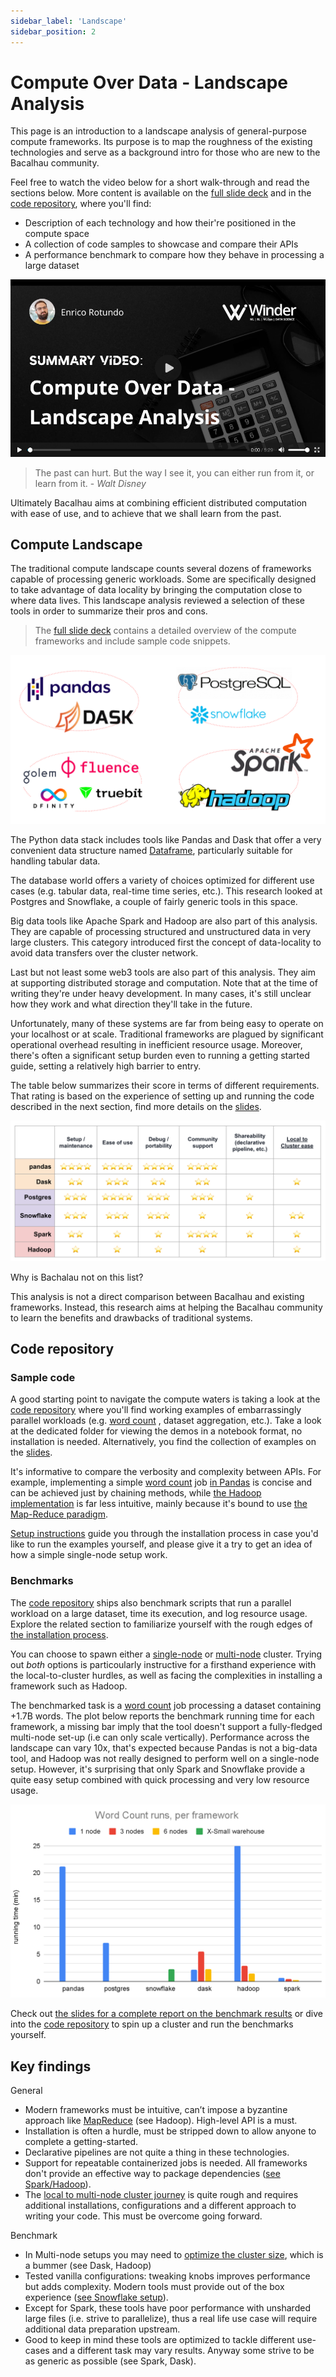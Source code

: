 ```yaml
---
sidebar_label: 'Landscape'
sidebar_position: 2
---
```


# Compute Over Data - Landscape Analysis

This page is an introduction to a landscape analysis of general-purpose compute frameworks.
Its purpose is to map the roughness of the existing technologies and serve as a background intro for those who are new to the Bacalhau community.

Feel free to watch the video below for a short walk-through and read the sections below. 
More content is available on the [full slide deck](https://docs.google.com/presentation/d/1wOh-ASGshgc1Ivkoyaz9zGpVGTxX9LDMZQB4-eXOBP4/edit?usp=sharing) and in the [code repository](https://github.com/winderai/bacalhau-landscape-analysis-benchmarks), where you'll find:

* Description of each technology and how their're positioned in the compute space
* A collection of code samples to showcase and compare their APIs
* A performance benchmark to compare how they behave in processing a large  dataset

[![](images/summary_video.png)](https://Winder.AI/comparison-computational-frameworks-spark-dask-snowflake/#video)

> The past can hurt. But the way I see it, you can either run from it, or learn from it. - *Walt Disney*

Ultimately Bacalhau aims at combining efficient distributed computation with ease of use, and to achieve that we shall learn from the past.

## Compute Landscape

The traditional compute landscape counts several dozens of frameworks capable of processing generic workloads.
Some are specifically designed to take advantage of data locality by bringing the computation close to where data lives.
This landscape analysis reviewed a selection of these tools in order to summarize their pros and cons.

> The [full slide deck](https://docs.google.com/presentation/d/1wOh-ASGshgc1Ivkoyaz9zGpVGTxX9LDMZQB4-eXOBP4/edit?usp=sharing) contains a detailed overview of the compute frameworks and include sample code snippets. 

![Compute Framework Analysis](images/landscape.png)

The Python data stack includes tools like Pandas and Dask that offer a very convenient data structure named [Dataframe](https://en.wikipedia.org/wiki/Dataframe), particularly suitable for handling tabular data.

The database world offers a variety of choices optimized for different use cases (e.g. tabular data, real-time time series, etc.).
This research looked at Postgres and Snowflake, a couple of fairly generic tools in this space.

Big data tools like Apache Spark and Hadoop are also part of this analysis.
They are capable of processing structured and unstructured data in very large clusters.
This category introduced first the concept of data-locality to avoid data transfers over the cluster network.

Last but not least some web3 tools are also part of this analysis.
They aim at supporting distributed storage and computation. 
Note that at the time of writing they're under heavy development. 
In many cases, it's still unclear how they work and what direction they'll take in the future.

Unfortunately, many of these systems are far from being easy to operate on your localhost or at scale.
Traditional frameworks are plagued by significant operational overhead resulting in inefficient resource usage.
Moreover, there's often a significant setup burden even to running a getting started guide, setting a relatively high barrier to entry.

The table below summarizes their score in terms of different requirements.
That rating is based on the experience of setting up and running the code described in the next section, find more details on the [slides](https://docs.google.com/presentation/d/1wOh-ASGshgc1Ivkoyaz9zGpVGTxX9LDMZQB4-eXOBP4/edit#slide=id.g11f8b483676_0_87).

![Compute Framework Analysis](images/landscape-table.png)

Why is Bachalau not on this list?

This analysis is not a direct comparison between Bacalhau and existing frameworks.
Instead, this research aims at helping the Bacalhau community to learn the benefits and drawbacks of traditional systems.

## Code repository

### Sample code

A good starting point to navigate the compute waters is taking a look at the [code repository](https://github.com/winderai/bacalhau-landscape-analysis-benchmarks) where you'll find working examples of embarrassingly parallel workloads (e.g. [word count](https://en.wikipedia.org/wiki/Word_count) , dataset aggregation, etc.).
Take a look at the dedicated folder for viewing the demos in a notebook format, no installation is needed.
Alternatively, you find the collection of examples on the [slides](https://docs.google.com/presentation/d/1wOh-ASGshgc1Ivkoyaz9zGpVGTxX9LDMZQB4-eXOBP4/edit#slide=id.g122e31b6546_0_0).

It's informative to compare the verbosity and complexity between APIs.
For example, implementing a simple [word count](https://en.wikipedia.org/wiki/Word_count) job [in Pandas](https://github.com/winderai/bacalhau-landscape-analysis-benchmarks/blob/main/sample-code/word-count/pandas.ipynb) is concise and can be achieved just by chaining methods, while [the Hadoop implementation](https://github.com/winderai/bacalhau-landscape-analysis-benchmarks/blob/main/sample-code/word-count/hadoop.ipynb) is far less intuitive, mainly because it's bound to use [the Map-Reduce paradigm](https://en.wikipedia.org/wiki/MapReduce).


[Setup instructions](https://github.com/winderai/bacalhau-landscape-analysis-benchmarks#sample-code) guide you through the installation process in case you'd like to run the examples yourself, and please give it a try to get an idea of how a simple single-node setup work.

### Benchmarks

The [code repository](https://github.com/winderai/bacalhau-landscape-analysis-benchmarks) ships also benchmark scripts that run a parallel workload on a large dataset, time its execution, and log resource usage. 
Explore the related section to familiarize yourself with the rough edges of [the installation process](https://github.com/winderai/bacalhau-landscape-analysis-benchmarks#benchmarks).

You can choose to spawn either a [single-node](https://github.com/winderai/bacalhau-landscape-analysis-benchmarks/blob/main/installation/SINGLE-NODE.md) or [multi-node](https://github.com/winderai/bacalhau-landscape-analysis-benchmarks/blob/main/installation/MULTI-NODE.md) cluster.
Trying out *both* options is particoularly instructive for a firsthand experience with the local-to-cluster hurdles, as well as facing the complexities in installing a  framework such as Hadoop.

The benchmarked task is a [word count](https://en.wikipedia.org/wiki/Word_count) job processing a dataset containing +1.7B words.
The plot below reports the benchmark running time for each framework, a missing bar imply that the tool doesn't support a fully-fledged multi-node set-up (i.e can only scale vertically).
Performance across the landscape can vary 10x, that's expected because Pandas is not a big-data tool, and Hadoop was not really designed to perform well on a single-node setup.
However, it's surprising that only Spark and Snowflake provide a quite easy setup combined with quick processing and very low resource usage.

![Compute Framework Benchmarks](images/landscape-benchmarks.png)

Check out [the slides for a complete report on the benchmark results](https://docs.google.com/presentation/d/1wOh-ASGshgc1Ivkoyaz9zGpVGTxX9LDMZQB4-eXOBP4/edit#slide=id.g11c07429d0d_0_1091) or dive into the [code repository](https://github.com/winderai/bacalhau-landscape-analysis-benchmarks) to spin up a cluster and run the benchmarks yourself.

## Key findings

General

* Modern frameworks must be intuitive, can’t impose a byzantine approach like [MapReduce](https://en.wikipedia.org/wiki/MapReduce) (see Hadoop). High-level API is a must.
* Installation is often a hurdle, must be stripped down to allow anyone to complete a getting-started.
* Declarative pipelines are not quite a thing in these technologies.
* Support for repeatable containerized jobs is needed. All frameworks don't provide an effective way to package dependencies ([see Spark/Hadoop](https://docs.google.com/presentation/d/1wOh-ASGshgc1Ivkoyaz9zGpVGTxX9LDMZQB4-eXOBP4/edit#slide=id.g13641fb0d49_8_0)).
* The [local to multi-node cluster journey](https://docs.google.com/presentation/d/1wOh-ASGshgc1Ivkoyaz9zGpVGTxX9LDMZQB4-eXOBP4/edit#slide=id.g11c07429d0d_0_1178) is quite rough and requires additional installations, configurations and a different approach to writing your code. This must be overcome going forward.

Benchmark

* In Multi-node setups you may need to [optimize the cluster size](https://docs.google.com/presentation/d/1wOh-ASGshgc1Ivkoyaz9zGpVGTxX9LDMZQB4-eXOBP4/edit#slide=id.g13641fb0d49_8_6), which is a bummer (see Dask, Hadoop)
* Tested vanilla configurations: tweaking knobs improves performance but adds complexity. Modern tools must provide out of the box experience ([see Snowflake setup](https://docs.google.com/presentation/d/1wOh-ASGshgc1Ivkoyaz9zGpVGTxX9LDMZQB4-eXOBP4/edit#slide=id.g11cf604b99b_0_236)).
* Except for Spark, these tools have poor performance with unsharded large files (i.e. strive to parallelize), thus a real life use case will require additional data preparation upstream.
* Good to keep in mind these tools are optimized to tackle different use-cases and a different task may vary results. Anyway some strive to be as generic as possible (see Spark, Dask).
